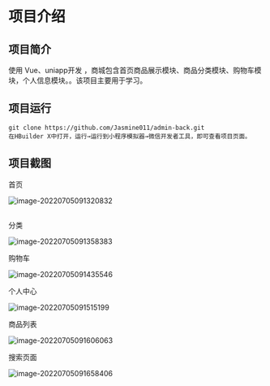# 项目介绍

## 项目简介

使用 Vue、uniapp开发 ，商城包含首页商品展示模块、商品分类模块、购物车模块，个人信息模块。。该项目主要用于学习。

## 项目运行

```
git clone https://github.com/Jasmine011/admin-back.git
在HBuilder X中打开，运行→运行到小程序模拟器→微信开发者工具，即可查看项目页面。
```



## 项目截图

首页

![image-20220705091320832](C:\Users\my_bi\AppData\Roaming\Typora\typora-user-images\image-20220705091320832.png)



## 

分类

![image-20220705091358383](C:\Users\my_bi\AppData\Roaming\Typora\typora-user-images\image-20220705091358383.png)

购物车

![image-20220705091435546](C:\Users\my_bi\AppData\Roaming\Typora\typora-user-images\image-20220705091435546.png)

个人中心

![image-20220705091515199](C:\Users\my_bi\AppData\Roaming\Typora\typora-user-images\image-20220705091515199.png)

商品列表

![image-20220705091606063](C:\Users\my_bi\AppData\Roaming\Typora\typora-user-images\image-20220705091606063.png)

搜索页面

![image-20220705091658406](C:\Users\my_bi\AppData\Roaming\Typora\typora-user-images\image-20220705091658406.png)